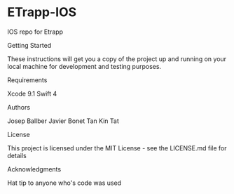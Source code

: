 # ETrapp-IOS
IOS repo for Etrapp

Getting Started

These instructions will get you a copy of the project up and running on your local machine for development and testing purposes.

Requirements

Xcode 9.1
Swift 4

Authors

Josep Ballber
Javier Bonet
Tan Kin Tat

License

This project is licensed under the MIT License - see the LICENSE.md file for details

Acknowledgments

Hat tip to anyone who's code was used
